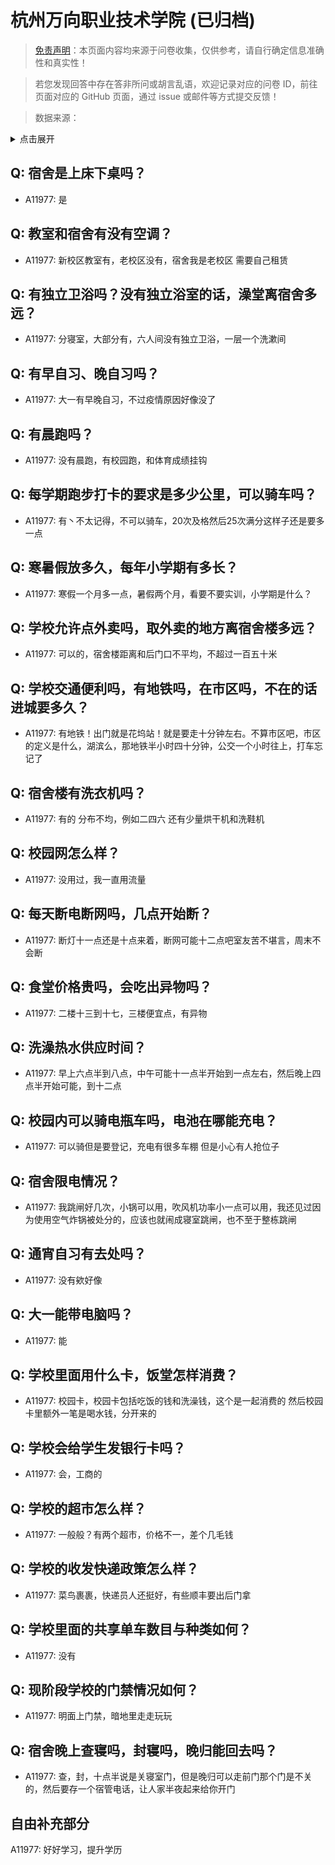 # 杭州万向职业技术学院 (已归档)

> [免责声明](https://colleges.chat/#_3)：本页面内容均来源于问卷收集，仅供参考，请自行确定信息准确性和真实性！

> 若您发现回答中存在答非所问或胡言乱语，欢迎记录对应的问卷 ID，前往页面对应的 GitHub 页面，通过 issue 或邮件等方式提交反馈！

> 数据来源：

<details><summary>点击展开</summary>
<ul>
<li>A11977: 匿名 (2022 年 06 月)</li>
</ul>
</details>

## Q: 宿舍是上床下桌吗？

- A11977: 是

## Q: 教室和宿舍有没有空调？

- A11977: 新校区教室有，老校区没有，宿舍我是老校区 需要自己租赁

## Q: 有独立卫浴吗？没有独立浴室的话，澡堂离宿舍多远？

- A11977: 分寝室，大部分有，六人间没有独立卫浴，一层一个洗漱间

## Q: 有早自习、晚自习吗？

- A11977: 大一有早晚自习，不过疫情原因好像没了

## Q: 有晨跑吗？

- A11977: 没有晨跑，有校园跑，和体育成绩挂钩

## Q: 每学期跑步打卡的要求是多少公里，可以骑车吗？

- A11977: 有丶不太记得，不可以骑车，20次及格然后25次满分这样子还是要多一点

## Q: 寒暑假放多久，每年小学期有多长？

- A11977: 寒假一个月多一点，暑假两个月，看要不要实训，小学期是什么？

## Q: 学校允许点外卖吗，取外卖的地方离宿舍楼多远？

- A11977: 可以的，宿舍楼距离和后门口不平均，不超过一百五十米

## Q: 学校交通便利吗，有地铁吗，在市区吗，不在的话进城要多久？

- A11977: 有地铁！出门就是花坞站！就是要走十分钟左右。不算市区吧，市区的定义是什么，湖滨么，那地铁半小时四十分钟，公交一个小时往上，打车忘记了

## Q: 宿舍楼有洗衣机吗？

- A11977: 有的 分布不均，例如二四六 还有少量烘干机和洗鞋机

## Q: 校园网怎么样？

- A11977: 没用过，我一直用流量

## Q: 每天断电断网吗，几点开始断？

- A11977: 断灯十一点还是十点来着，断网可能十二点吧室友苦不堪言，周末不会断

## Q: 食堂价格贵吗，会吃出异物吗？

- A11977: 二楼十三到十七，三楼便宜点，有异物

## Q: 洗澡热水供应时间？

- A11977: 早上六点半到八点，中午可能十一点半开始到一点左右，然后晚上四点半开始可能，到十二点

## Q: 校园内可以骑电瓶车吗，电池在哪能充电？

- A11977: 可以骑但是要登记，充电有很多车棚 但是小心有人抢位子

## Q: 宿舍限电情况？

- A11977: 我跳闸好几次，小锅可以用，吹风机功率小一点可以用，我还见过因为使用空气炸锅被处分的，应该也就闹成寝室跳闸，也不至于整栋跳闸

## Q: 通宵自习有去处吗？

- A11977: 没有欸好像

## Q: 大一能带电脑吗？

- A11977: 能

## Q: 学校里面用什么卡，饭堂怎样消费？

- A11977: 校园卡，校园卡包括吃饭的钱和洗澡钱，这个是一起消费的 然后校园卡里额外一笔是喝水钱，分开来的

## Q: 学校会给学生发银行卡吗？

- A11977: 会，工商的

## Q: 学校的超市怎么样？

- A11977: 一般般？有两个超市，价格不一，差个几毛钱

## Q: 学校的收发快递政策怎么样？

- A11977: 菜鸟裹裹，快递员人还挺好，有些顺丰要出后门拿

## Q: 学校里面的共享单车数目与种类如何？

- A11977: 没有

## Q: 现阶段学校的门禁情况如何？

- A11977: 明面上门禁，暗地里走走玩玩

## Q: 宿舍晚上查寝吗，封寝吗，晚归能回去吗？

- A11977: 查，封，十点半说是关寝室门，但是晚归可以走前门那个门是不关的，然后要存一个宿管电话，让人家半夜起来给你开门

## 自由补充部分

A11977: 好好学习，提升学历